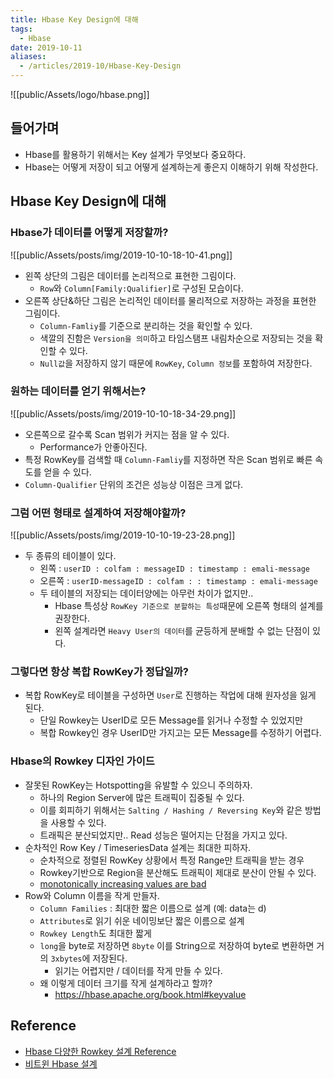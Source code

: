 ```yaml
---
title: Hbase Key Design에 대해
tags:
  - Hbase
date: 2019-10-11
aliases: 
  - /articles/2019-10/Hbase-Key-Design
---
```


![[public/Assets/logo/hbase.png]]

## 들어가며
- Hbase를 활용하기 위해서는 Key 설계가 무엇보다 중요하다.
- Hbase는 어떻게 저장이 되고 어떻게 설계하는게 좋은지 이해하기 위해 작성한다.

## Hbase Key Design에 대해
### Hbase가 데이터를 어떻게 저장할까?
![[public/Assets/posts/img/2019-10-10-18-10-41.png]]

- 왼쪽 상단의 그림은 데이터를 논리적으로 표현한 그림이다.
  - `Row`와 `Column[Family:Qualifier]`로 구성된 모습이다.
- 오른쪽 상단&하단 그림은 논리적인 데이터를 물리적으로 저장하는 과정을 표현한 그림이다.
  - `Column-Famliy`를 기준으로 분리하는 것을 확인할 수 있다.
  - 색깔의 진함은 `Version을 의미`하고 타임스탬프 내림차순으로 저장되는 것을 확인할 수 있다.
  - `Null값`을 저장하지 않기 때문에 `RowKey`, `Column 정보`를 포함하여 저장한다.

### 원하는 데이터를 얻기 위해서는?
![[public/Assets/posts/img/2019-10-10-18-34-29.png]]

- 오른쪽으로 갈수록 Scan 범위가 커지는 점을 알 수 있다.
  - Performance가 안좋아진다.
- 특정 RowKey를 검색할 때 `Column-Famliy`를 지정하면 작은 Scan 범위로 빠른 속도를 얻을 수 있다.
- `Column-Qualifier` 단위의 조건은 성능상 이점은 크게 없다.

### 그럼 어떤 형태로 설계하여 저장해야할까?
![[public/Assets/posts/img/2019-10-10-19-23-28.png]]

- 두 종류의 테이블이 있다.
  - 왼쪽 : `userID : colfam : messageID : timestamp : emali-message`
  - 오른쪽 : `userID-messageID : colfam : : timestamp : emali-message`
  - 두 테이블의 저장되는 데이터양에는 아무런 차이가 없지만..
    - Hbase 특성상 `RowKey 기준으로 분할하는 특성`때문에 오른쪽 형태의 설계를 권장한다.
    - 왼쪽 설계라면 `Heavy User의 데이터`를 균등하게 분배할 수 없는 단점이 있다.

### 그렇다면 항상 복합 RowKey가 정답일까?
- 복합 RowKey로 테이블을 구성하면 `User`로 진행하는 작업에 대해 원자성을 잃게 된다.
  - 단일 Rowkey는 UserID로 모든 Message를 읽거나 수정할 수 있었지만
  - 복합 Rowkey인 경우 UserID만 가지고는 모든 Message를 수정하기 어렵다.


### Hbase의 Rowkey 디자인 가이드
- 잘못된 RowKey는 Hotspotting을 유발할 수 있으니 주의하자.
  - 하나의 Region Server에 많은 트래픽이 집중될 수 있다.
  - 이를 회피하기 위해서는 `Salting / Hashing / Reversing Key`와 같은 방법을 사용할 수 있다.
  - 트래픽은 분산되었지만.. Read 성능은 떨어지는 단점을 가지고 있다.
- 순차적인 Row Key / TimeseriesData 설계는 최대한 피하자.
  - 순차적으로 정렬된 RowKey 상황에서 특정 Range만 트래픽을 받는 경우
  - Rowkey기반으로 Region을 분산해도 트래픽이 제대로 분산이 안될 수 있다.
  - [monotonically increasing values are bad](https://ikaisays.com/2011/01/25/app-engine-datastore-tip-monotonically-increasing-values-are-bad/#comments)
- Row와 Column 이름을 작게 만들자.
  - `Column Families` : 최대한 짧은 이름으로 설계 (예: data는 d)
  - `Attributes`로 읽기 쉬운 네이밍보단 짧은 이름으로 설계
  - `Rowkey Length`도 최대한 짧게
  - `long`을 byte로 저장하면 `8byte` 이를 String으로 저장하여 byte로 변환하면 거의 `3xbytes`에 저장된다.
    - 읽기는 어렵지만 / 데이터를 작게 만들 수 있다.
  - 왜 이렇게 데이터 크기를 작게 설계하라고 할까?
    - https://hbase.apache.org/book.html#keyvalue



## Reference
- [Hbase 다양한 Rowkey 설계 Reference](https://hbase.apache.org/book.html#schema.casestudies)
- [비트윈 Hbase 설계](http://engineering.vcnc.co.kr/2014/05/hbase-schema-in-between/)
